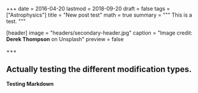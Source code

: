 +++
date = 2016-04-20
lastmod = 2018-09-20
draft = false
tags = ["Astrophysics"]
title = "New post test"
math = true
summary = """
This is a test.
"""

[header]
image = "headers/secondary-header.jpg"
caption = "Image credit: **Derek Thompson** on Unsplash"
preview = false

+++


## Actually testing the different modification types.

**Testing Markdown**
